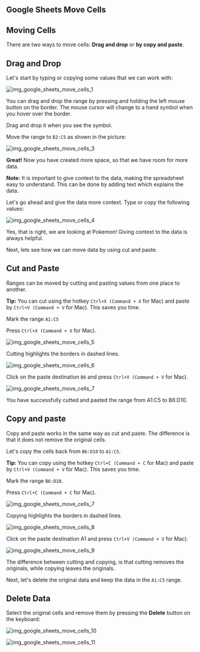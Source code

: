 Google Sheets Move Cells
---

Moving Cells
---
There are two ways to move cells: **Drag and drop** or **by copy and paste**.

Drag and Drop
---
Let's start by typing or copying some values that we can work with:


![img_google_sheets_move_cells_1](https://user-images.githubusercontent.com/47166768/191948138-0890dc97-20ab-44b0-a904-1cd3740de51e.png)

You can drag and drop the range by pressing and holding the left mouse button on the border. The mouse cursor will change to a hand symbol when you hover over the border.

Drag and drop it when you see the symbol.

Move the range to `B2:C5` as shown in the picture:

![img_google_sheets_move_cells_3](https://user-images.githubusercontent.com/47166768/191948668-d4f03913-33de-4c62-b67d-569d21d2cc8e.png)


**Great!** Now you have created more space, so that we have room for more data.

**Note:** It is important to give context to the data, making the spreadsheet easy to understand. This can be done by adding text which explains the data.

Let's go ahead and give the data more context. Type or copy the following values:

![img_google_sheets_move_cells_4](https://user-images.githubusercontent.com/47166768/191948776-086b98ad-7937-4486-9935-c83aef470080.png)


Yes, that is right, we are looking at Pokemon! Giving context to the data is always helpful.

Next, lets see how we can move data by using cut and paste.



Cut and Paste
---
Ranges can be moved by cutting and pasting values from one place to another.

**Tip:** You can cut using the hotkey `Ctrl+X (Command + X` for Mac) and paste by `Ctrl+V (Command + V` for Mac). This saves you time.

Mark the range `A1:C5`

Press `Ctrl+X (Command + X` for Mac).

![img_google_sheets_move_cells_5](https://user-images.githubusercontent.com/47166768/191949131-cb3d4090-28fc-4249-bcd0-6a8bad3d822e.png)

Cutting highlights the borders in dashed lines.

![img_google_sheets_move_cells_6](https://user-images.githubusercontent.com/47166768/191949166-1700feb2-b69c-4b86-a6ee-41d8cbf20751.png)

Click on the paste destination `B6` and press `Ctrl+V (Command + V` for Mac).

![img_google_sheets_move_cells_7](https://user-images.githubusercontent.com/47166768/191949852-a52150ba-9d41-4338-92d5-52c9e3845b21.png)


You have successfully cutted and pasted the range from A1:C5 to B6:D10.

Copy and paste
---
Copy and paste works in the same way as cut and paste. The difference is that it does not remove the original cells.

Let's copy the cells back from `B6:D10` to `A1:C5`.

**Tip:** You can copy using the hotkey `Ctrl+C (Command + C` for Mac) and paste by `Ctrl+V (Command + V` for Mac). This saves you time.

Mark the range `B6:D10`.

Press `Ctrl+C (Command + C` for Mac).

![img_google_sheets_move_cells_7](https://user-images.githubusercontent.com/47166768/191950191-2feca9c8-cdbe-4d9a-9449-06cdeaf884ac.png)


Copying highlights the borders in dashed lines.

![img_google_sheets_move_cells_8](https://user-images.githubusercontent.com/47166768/191950244-92977df7-50b3-49cc-b7ec-79600e2dcdfd.png)

Click on the paste destination A1 and press `Ctrl+V (Command + V` for Mac).

![img_google_sheets_move_cells_9](https://user-images.githubusercontent.com/47166768/191950300-bc2d2c7f-ba66-4eb7-b740-73f7b74f3f4a.png)


The difference between cutting and copying, is that cutting removes the originals, while copying leaves the originals.

Next, let's delete the original data and keep the data in the `A1:C5` range.


Delete Data
---
Select the original cells and remove them by pressing the **Delete** button on the keyboard:

![img_google_sheets_move_cells_10](https://user-images.githubusercontent.com/47166768/191950449-f231d280-c7bb-40bc-96f2-5668b7749d9a.png)

![img_google_sheets_move_cells_11](https://user-images.githubusercontent.com/47166768/191950471-a3f3e5f0-91b4-4a6e-8193-045fa1346d11.png)

